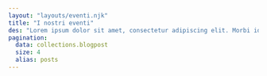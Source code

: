 ```yaml
---
layout: "layouts/eventi.njk"
title: "I nostri eventi"
des: "Lorem ipsum dolor sit amet, consectetur adipiscing elit. Morbi id turpis et neque convallis congue. Pellentesque nec efficitur est. Etiam mollis sodales condimentum."
pagination:
  data: collections.blogpost
  size: 4
  alias: posts
---
```


